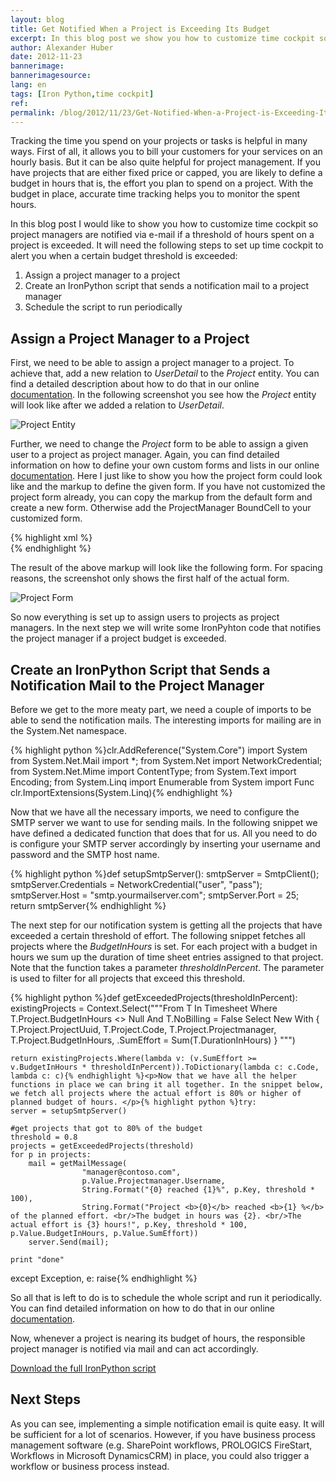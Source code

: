 ```yaml
---
layout: blog
title: Get Notified When a Project is Exceeding Its Budget
excerpt: In this blog post we show you how to customize time cockpit so that project managers are notified via e-mail if a threshold of hours spent on a project is exceeded.
author: Alexander Huber
date: 2012-11-23
bannerimage: 
bannerimagesource: 
lang: en
tags: [Iron Python,time cockpit]
ref: 
permalink: /blog/2012/11/23/Get-Notified-When-a-Project-is-Exceeding-Its-Budget
---
```


<p>Tracking the time you spend on your projects or tasks is helpful in many ways. First of all, it allows you to bill your customers for your services on an hourly basis. But it can be also quite helpful for project management. If you have projects that are either fixed price or capped, you are likely to define a budget in hours that is, the effort you plan to spend on a project. With the budget in place, accurate time tracking helps you to monitor the spent hours.</p><p>In this blog post I would like to show you how to customize time cockpit so project managers are notified via e-mail if a threshold of hours spent on a project is exceeded. It will need the following steps to set up time cockpit to alert you when a certain budget threshold is exceeded:</p><ol>
  <li>Assign a project manager to a project</li>
  <li>Create an IronPython script that sends a notification mail to a project manager</li>
  <li>Schedule the script to run periodically</li>
</ol><h2>Assign a Project Manager to a Project</h2><p>First, we need to be able to assign a project manager to a project. To achieve that, add a new relation to <em>UserDetail</em> to the <em>Project</em> entity. You can find a detailed description about how to do that in our online <a href="http://help.timecockpit.com/?topic=html/c64adad3-3ddb-49a9-b7f8-c9eff1a984ac.htm" title="Online Documenation">documentation</a>. In the following screenshot you see how the <em>Project</em> entity will look like after we added a relation to <em>UserDetail</em>.</p><p>
  <img src="{{site.baseurl}}/content/Blog Assets/Projectmanager.png" title="Project Entity" alt="Project Entity" />
</p><p>Further, we need to change the <em>Project</em> form to be able to assign a given user to a project as project manager. Again, you can find detailed information on how to define your own custom forms and lists in our online <a href="http://help.timecockpit.com/?topic=html/e50f3f06-9cfd-4dc2-bdeb-c56039045465.htm" title="Online Documenation">documentation</a>. Here I just like to show you how the project form could look like and the markup to define the given form. If you have not customized the project form already, you can copy the markup from the default form and create a new form. Otherwise add the ProjectManager BoundCell to your customized form.</p>{% highlight xml %}<Form ModelEntityName="APP_Project" xmlns="clr-namespace:TimeCockpit.Data.DataModel.View;assembly=TimeCockpit.Data">
  <Tab Header="Project">
    <Section Header="General">
      <SectionColumn>
        <BoundCell Content="=Current.APP_Customer" />
        <BoundCell Content="=Current.APP_Code" />
        <BoundCell Content="=Current.APP_ProjectName" />
        <BoundCell Content="=Current.USR_Projectmanager" />
        <BoundCell Content="=Current.APP_ExternalProjectCode" />
        <BoundCell Content="=Current.APP_StartDate" />
        <BoundCell Content="=Current.APP_EndDate" />
        <BoundCell Content="=Current.APP_Description" />
        <BoundCell Content="=Current.APP_Closed" />
      </SectionColumn>
    </Section>
    <Section Header="Budget">
      <SectionColumn>
        <BoundCell Content="=Current.APP_BudgetInHours" />
        <BoundCell Content="=Current.APP_Budget" />
      </SectionColumn>
    </Section>
    <Section Header="Billing">
      <SectionColumn>
        <BoundCell Content="=Current.APP_Billable" />
        <BoundCell Content="=Current.APP_FixedPrice" />
        <BoundCell Content="=Current.APP_HourlyRateCustomer" />
        <BoundCell Content="=Current.APP_HourlyRate" />
        <BoundCell Content="=Current.APP_InvoicingRules" />
      </SectionColumn>
    </Section>
  </Tab>
  <BackReferenceTab BackReference="Invoices" />
</Form>{% endhighlight %}<p>The result of the above markup will look like the following form. For spacing reasons, the screenshot only shows the first half of the actual form.</p><p>
  <img src="{{site.baseurl}}/content/Blog Assets/ProjectForm.png" alt="Project Form" title="Project Form" />
</p><p>So now everything is set up to assign users to projects as project managers. In the next step we will write some IronPyhton code that notifies the project manager if a project budget is exceeded.</p><h2>Create an IronPython Script that Sends a Notification Mail to the Project Manager</h2><p>Before we get to the more meaty part, we need a couple of imports to be able to send the notification mails. The interesting imports for mailing are in the System.Net namespace. </p>{% highlight python %}clr.AddReference("System.Core")
import System
from System.Net.Mail import *;
from System.Net import NetworkCredential;
from System.Net.Mime import ContentType;
from System.Text import Encoding;
from System.Linq import Enumerable
from System import Func
clr.ImportExtensions(System.Linq){% endhighlight %}<p>Now that we have all the necessary imports, we need to configure the SMTP server we want to use for sending mails. In the following snippet we have defined a dedicated function that does that for us. All you need to do is configure your SMTP server accordingly by inserting your username and password and the SMTP host name.</p>{% highlight python %}def setupSmtpServer():
    smtpServer = SmtpClient();
    smtpServer.Credentials = NetworkCredential("user", "pass");
    smtpServer.Host = "smtp.yourmailserver.com";
    smtpServer.Port = 25;
    return smtpServer{% endhighlight %}<p>The next step for our notification system is getting all the projects that have exceeded a certain threshold of effort. The following snippet fetches all projects where the <em>BudgetInHours</em> is set. For each project with a budget in hours we sum up the duration of time sheet entries assigned to that project. Note that the function takes a parameter <em>thresholdInPercent</em>. The parameter is used to filter for all projects that exceed this threshold.</p>{% highlight python %}def getExceededProjects(thresholdInPercent):
    existingProjects = Context.Select("""From T In Timesheet
        Where T.Project.BudgetInHours <> Null And T.NoBilling = False
        Select New With
        {
            T.Project.ProjectUuid,
            T.Project.Code,
            T.Project.Projectmanager,
            T.Project.BudgetInHours,
            .SumEffort = Sum(T.DurationInHours)
        }
        """)
    
    return existingProjects.Where(lambda v: (v.SumEffort >= v.BudgetInHours * thresholdInPercent)).ToDictionary(lambda c: c.Code, lambda c: c){% endhighlight %}<p>Now that we have all the helper functions in place we can bring it all together. In the snippet below, we fetch all projects where the actual effort is 80% or higher of planned budget of hours. </p>{% highlight python %}try:
    server = setupSmtpServer()
    
    #get projects that got to 80% of the budget
    threshold = 0.8
    projects = getExceededProjects(threshold)
    for p in projects:
        mail = getMailMessage( 
                    "manager@contoso.com", 
                    p.Value.Projectmanager.Username,  
                    String.Format("{0} reached {1}%", p.Key, threshold * 100),  
                    String.Format("Project <b>{0}</b> reached <b>{1} %</b> of the planned effort. <br/>The budget in hours was {2}. <br/>The actual effort is {3} hours!", p.Key, threshold * 100, p.Value.BudgetInHours, p.Value.SumEffort))
        server.Send(mail);

    print "done"
except Exception, e:
    raise{% endhighlight %}<p>So all that is left to do is to schedule the whole script and run it periodically. You can find detailed information on how to do that in our online <a href="http://help.timecockpit.com/?topic=html/7c78b76a-2526-4408-accc-ccae19bbca45.htm" title="Online Documentation">documentation</a>.</p><p>Now, whenever a project is nearing its budget of hours, the responsible project manager is notified via mail and can act accordingly. </p><p>
  <a href="{{site.baseurl}}/content/images/blog/2012/11/NotifyProjectManager.py" title="Notify Project Manager">Download the full IronPython script</a>
</p><h2>Next Steps</h2><p>As you can see, implementing a simple notification email is quite easy. It will be sufficient for a lot of scenarios. However, if you have business process management software (e.g. SharePoint workflows, PROLOGICS FireStart, Workflows in Microsoft DynamicsCRM) in place, you could also trigger a workflow or business process instead.</p>